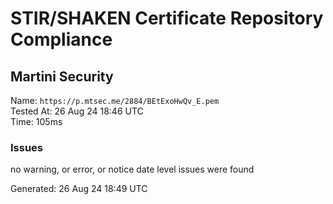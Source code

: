 # STIR/SHAKEN Certificate Repository Compliance

## Martini Security

Name: `https://p.mtsec.me/2884/BEtExoHwQv_E.pem`\
Tested At: 26 Aug 24 18:46 UTC\
Time: 105ms

### Issues

no warning, or error, or notice date level issues were found

Generated: 26 Aug 24 18:49 UTC